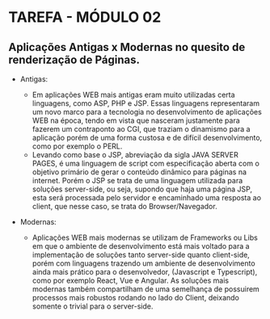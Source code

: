 # TAREFA - MÓDULO 02

## Aplicações Antigas x Modernas no quesito de renderização de Páginas.

- Antigas:
  - Em aplicações WEB mais antigas eram muito utilizadas certa linguagens, como ASP, PHP e JSP. Essas linguagens representaram um novo marco para a tecnologia no desenvolvimento de aplicações WEB na época, tendo em vista que nasceram justamente para fazerem um contraponto ao CGI, que traziam o dinamismo para a aplicação porém de uma forma custosa e de difícil desenvolvimento, como por exemplo o PERL.
  - Levando como base o JSP, abreviação da sigla JAVA SERVER PAGES, é uma linguagem de script com especificação aberta com o objetivo primário de gerar o conteúdo dinâmico para páginas na internet. Porém o JSP se trata de uma linguagem utilizada para soluções server-side, ou seja, supondo que haja uma página JSP, esta será processada pelo servidor e encaminhado uma resposta ao client, que nesse caso, se trata do Browser/Navegador.

- Modernas:
  - Aplicações WEB mais modernas se utilizam de Frameworks ou Libs em que o ambiente de desenvolvimento está mais voltado para a implementação de soluções tanto server-side quanto client-side, porém com linguagens trazendo um ambiente de desenvolvimento ainda mais prático para o desenvolvedor, (Javascript e Typescript), como por exemplo React, Vue e Angular. As soluções mais modernas também compartilham de uma semelhança de possuirem processos mais robustos rodando no lado do Client, deixando somente o trivial para o server-side.